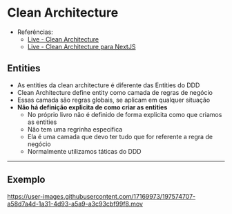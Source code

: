 # Clean Architecture 

- Referências:
  - [Live - Clean Architecture](https://www.youtube.com/watch?v=BuSf7VsH064)
  - [Live - Clean Architecture para NextJS](https://youtu.be/BuSf7VsH064?t=3437)


## Entities 

- As entities da clean architecture é diferente das Entities do DDD
- Clean Architecture define entity como camada de regras de negócio
- Essas camada são regras globais, se aplicam em qualquer situação
- **Não há definição explicita de como criar as entities**
  - No próprio livro não é definido de forma explicita como que criamos as entities
  - Não tem uma regrinha especifica
  - Ela é uma camada que devo ter tudo que for referente a regra de negócio
  - Normalmente utilizamos táticas do DDD


---

## Exemplo

https://user-images.githubusercontent.com/17169973/197574707-a58d7a4d-1a31-4d93-a5a9-a3c93cbf99f8.mov
